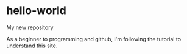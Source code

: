 # hello-world
My new repository

As a beginner to programming and github, I'm following the tutorial to understand this site.
